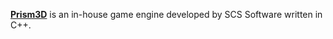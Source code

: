 [**Prism3D**](https://scssoft.com/technology) is an in-house game engine developed by SCS Software written in C++.